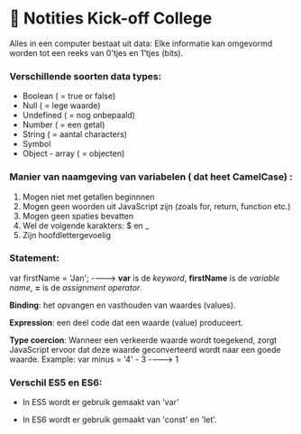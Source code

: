 # :notebook: Notities Kick-off College
Alles in een computer bestaat uit data: Elke informatie kan omgevormd worden tot een reeks van 0'tjes en 1'tjes (bits). 

### Verschillende soorten data types:
* Boolean ( = true or false)
* Null ( = lege waarde)
* Undefined ( = nog onbepaald)
* Number ( = een getal)
* String ( = aantal characters)
* Symbol 
* Object - array ( = objecten)

### Manier van naamgeving van variabelen ( dat heet **CamelCase**) :
1. Mogen niet met getallen beginnnen
2. Mogen geen woorden uit JavaScript zijn (zoals for, return, function etc.)
3. Mogen geen spaties bevatten
4. Wel de volgende karakters: $ en _
5. Zijn hoofdlettergevoelig

### Statement:

var firstName = 'Jan';
 ---->
**var** is de *keyword*, **firstName** is de *variable name*, **=** is de *assignment operator*.

**Binding**: het opvangen en vasthouden van waardes (values).

**Expression**: een deel code dat een waarde (value) produceert.

**Type coercion**: Wanneer een verkeerde waarde wordt toegekend, zorgt JavaScript ervoor dat deze waarde geconverteerd wordt naar een goede waarde. 
Example: var minus = '4' - 3 ----> 1

### Verschil ES5 en ES6:

- In ES5 wordt er gebruik gemaakt van 'var'

- In ES6 wordt er gebruik gemaakt van 'const' en 'let'.